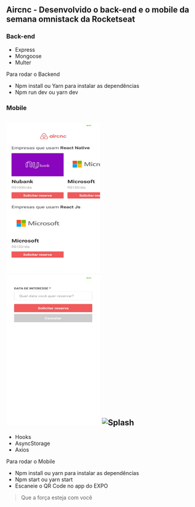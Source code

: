 ## Aircnc - Desenvolvido o back-end e o mobile da semana omnistack da Rocketseat

### Back-end
- Express
- Mongoose
- Multer

Para rodar o Backend
- Npm install ou Yarn para instalar as dependências
- Npm run dev ou yarn dev

### Mobile
<img src="https://github.com/Daniels887/Aircnc/blob/master/mobile/Telas/ListApp.png" alt="List" width="250" height="400" /> <img src="https://github.com/Daniels887/Aircnc/blob/master/mobile/Telas/ReservaApp.png" alt="Splash" width="250" height="400" />
<img src="https://github.com/Daniels887/Boopp/blob/master/telas/Alert.png" alt="Splash" width="250" height="400" />
---
- Hooks
- AsyncStorage
- Axios

Para rodar o Mobile
- Npm install ou yarn para instalar as dependências
- Npm start ou yarn start
- Escaneie o QR Code no app do EXPO

> Que a força esteja com você

